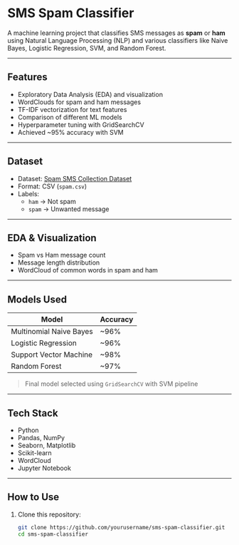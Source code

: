# SMS Spam Classifier

A machine learning project that classifies SMS messages as **spam** or **ham** using Natural Language Processing (NLP) and various classifiers like Naive Bayes, Logistic Regression, SVM, and Random Forest.

---

## Features

- Exploratory Data Analysis (EDA) and visualization
- WordClouds for spam and ham messages
- TF-IDF vectorization for text features
- Comparison of different ML models
- Hyperparameter tuning with GridSearchCV
- Achieved ~95% accuracy with SVM

---

##  Dataset

- Dataset: [Spam SMS Collection Dataset](https://www.kaggle.com/datasets/uciml/sms-spam-collection-dataset)
- Format: CSV (`spam.csv`)
- Labels:
  - `ham` → Not spam
  - `spam` → Unwanted message

---

##  EDA & Visualization

- Spam vs Ham message count
- Message length distribution
- WordCloud of common words in spam and ham

---

##  Models Used

| Model                  | Accuracy |
|------------------------|----------|
| Multinomial Naive Bayes| ~96%     |
| Logistic Regression    | ~96%     |
| Support Vector Machine | ~98%   |
| Random Forest          | ~97%     |

> Final model selected using `GridSearchCV` with SVM pipeline

---

##  Tech Stack

- Python
- Pandas, NumPy
- Seaborn, Matplotlib
- Scikit-learn
- WordCloud
- Jupyter Notebook

---

##  How to Use

1. Clone this repository:
   ```bash
   git clone https://github.com/yourusername/sms-spam-classifier.git
   cd sms-spam-classifier
